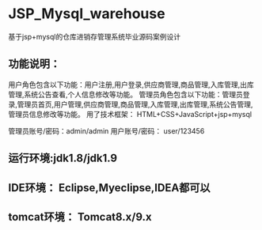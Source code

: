 # JSP_Mysql_warehouse
基于jsp+mysql的仓库进销存管理系统毕业源码案例设计

## 功能说明：
  用户角色包含以下功能：用户注册,用户登录,供应商管理,商品管理,入库管理,出库管理,系统公告查看,个人信息修改等功能。
  管理员角色包含以下功能：管理员登录,管理员首页,用户管理,供应商管理,商品管理,入库管理,出库管理,系统公告管理,管理员信息修改等功能。
  用了技术框架： HTML+CSS+JavaScript+jsp+mysql

管理员账号/密码：admin/admin
用户账号/密码： user/123456

## 运行环境:jdk1.8/jdk1.9
## IDE环境： Eclipse,Myeclipse,IDEA都可以
## tomcat环境： Tomcat8.x/9.x
